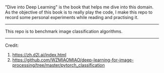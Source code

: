 "Dive into Deep Learning" is the book that helps me dive into this domain. As the objective of this book is to really play the code, I make this repo to record some personal experiments while reading and practising it.

* * *
This repo is to benchmark image classification algorithms.

* * * 

Credit:
1. https://zh.d2l.ai/index.html
2. https://github.com/WZMIAOMIAO/deep-learning-for-image-processing/tree/master/pytorch_classification
